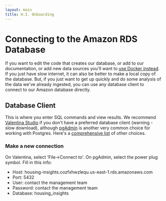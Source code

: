 ```yaml
---
layout: main
title: H.I. Onboarding
---
```


# Connecting to the Amazon RDS Database


If you want to edit the code that creates our database, or add to our documentation, or add new data sources you'll want to [use Docker instead]({{site.baseurl}}/resources/onboarding/docker.html). If you just have slow internet, it can also be better to make a local copy of the database. But, if you just want to get up quickly and do some analysis of the data we've already ingested, you can use any database client to connect to our Amazon database directly. 


## Database Client

This is where you enter SQL commands and view results. We recommend [Valentina Studio](https://valentina-db.com/en/get-free-valentina-studio) if you don't have a preferred database client (warning - slow download), although [pgAdmin](https://www.pgadmin.org/) is another very common choice for working with Postgres. Here's a [comprehensive list](http://wiki.postgresql.org/wiki/Community_Guide_to_PostgreSQL_GUI_Tools) of other choices. 



### Make a new connection

On Valentina, select 'File->Connect to'. On pgAdmin, select the power plug symbol. Fill in this info:

* Host: housing-insights.cozfxhwzlequ.us-east-1.rds.amazonaws.com
* Port: 5432
* User: contact the management team
* Password: contact the management team
* Database: housing_insights


